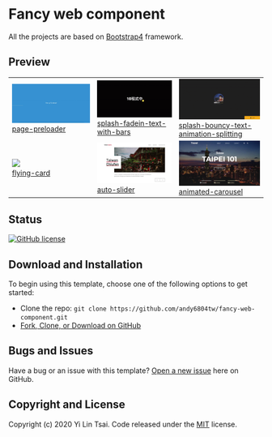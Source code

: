 # Fancy web component
All the projects are based on [Bootstrap4](http://startbootstrap.com/) framework.

## Preview

<table>
    <tbody>
        <tr>
            <td>
                <img src="page-preloader/screenshot/demo.gif" width="300px"><br>
                <a href="https://andy6804tw.github.io/fancy-web-component/page-preloader/" target="_blank">page-preloader</a>
            </td>
            <td>
                <img src="splash-fadein-text-with-bars/screenshot/demo.gif" width="300px"><br>
                <a href="https://andy6804tw.github.io/fancy-web-component/splash-fadein-text-with-bars" target="_blank">splash-fadein-text-with-bars</a>
            </td>
            <td>
                <img src="splash-bouncy-text-animation-splitting/screenshot/demo.gif" width="300px"><br>
                <a href="https://andy6804tw.github.io/fancy-web-component/splash-bouncy-text-animation-splitting" target="_blank">splash-bouncy-text-animation-splitting</a>
            </td>
        </tr>
        <tr>
            <td>
                <img src="flying-card/screenshot/demo.gif" width="300px"><br>
                <a href="https://andy6804tw.github.io/fancy-web-component/flying-card" target="_blank">flying-card</a>
             </td>
             <td>
                <img src="auto-slider/screenshot/demo.gif" width="300px"><br>
                <a href="https://andy6804tw.github.io/fancy-web-component/auto-slider" target="_blank">auto-slider</a>
             </td>
             <td>
                <img src="animated-carousel/screenshot/demo.gif" width="300px"><br>
                <a href="https://andy6804tw.github.io/fancy-web-component/auto-slider" target="_blank">animated-carousel</a>
             </td>
        </tr>
    </tbody>
</table>

## Status

[![GitHub license](https://img.shields.io/badge/license-MIT-blue.svg)](https://github.com/andy6804tw/fancy-web-component/blob/master/LICENSE)

## Download and Installation

To begin using this template, choose one of the following options to get started:

-   Clone the repo: `git clone https://github.com/andy6804tw/fancy-web-component.git`
-   [Fork, Clone, or Download on GitHub](https://github.com/andy6804tw/fancy-web-component)

## Bugs and Issues

Have a bug or an issue with this template? [Open a new issue](https://github.com/andy6804tw/fancy-web-component/issues) here on GitHub.

## Copyright and License

Copyright (c) 2020 Yi Lin Tsai. Code released under the [MIT](https://github.com/andy6804tw/fancy-web-component/blob/master/LICENSE) license.
